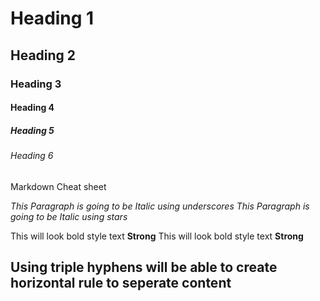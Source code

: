 <!-- Heading -->
# Heading 1
## Heading 2
### Heading 3
#### Heading 4
##### Heading 5
###### Heading 6
Markdown Cheat sheet

<!-- Italics -->
_This Paragraph is going to be Italic using underscores_
*This Paragraph is going to be Italic using stars*

<!-- Strong -->
This will look bold style text **Strong**
This will look bold style text __Strong__

<!-- Horizontal Rule -->
Using triple hyphens will be able to create horizontal rule to seperate content
---
